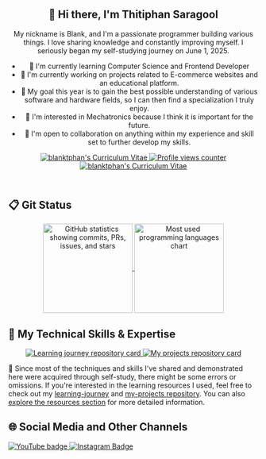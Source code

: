 <header>
  <section>
    <h1 align="center">👋 Hi there, I'm Thitiphan Saragool</h1>
    <p align="center">
      My nickname is Blank, and I'm a passionate programmer building various things. I love sharing knowledge and constantly improving myself. I seriously began my self-studying journey on June 1, 2025.
    </p>
  </section>

  <nav>
    <ul>
      <li>🌱 I'm currently learning Computer Science and Frontend Developer</li>
      <li>🔨 I'm currently working on projects related to E-commerce websites and an educational platform.</li>
      <li>🎯 My goal this year is to gain the best possible understanding of various software and hardware fields, so I can then find a specialization I truly enjoy.</li>
      <li>💖 I'm interested in Mechatronics because I think it is important for the future.</li>
      <li>🤝 I'm open to collaboration on anything within my experience and skill set to further develop my skills.</li>
    </ul>
  </nav>

  <section align="center">
    <span>
      <a href="https://github.com/blanktphan/blanktphan/tree/main/certificate" aria-label="blanktphan's certificate">
        <img alt="blanktphan's Curriculum Vitae" src="https://img.shields.io/badge/6-blue?style=for-the-badge&label=Certificate">
      </a>
    </span>
    <span>
      <a href="#" aria-label="Profile visitor counter">
        <img src="https://komarev.com/ghpvc/?username=blanktphan&style=for-the-badge&abbreviated=true" alt="Profile views counter" />
      </a>
    </span>
    <span>
      <a href="#" aria-label="blanktphan's Curriculum Vitae">
        <img alt="blanktphan's Curriculum Vitae" src="https://img.shields.io/badge/Soon-blue?style=for-the-badge&label=Resume/CV">
      </a>
    </span>
  </section>
</header>

<main>
  <section>
    <h2>📋 Git Status</h2>
    <section align="center">
      <span>
        <a href="https://github.com/blanktphan" target="_blank" rel="noopener noreferrer" aria-label="Visit GitHub profile">
          <img height="180" align="center" src="https://github-readme-stats.vercel.app/api?username=blanktphan&show_icons=true&bg_color=00000000&text_color=fff" alt="GitHub statistics showing commits, PRs, issues, and stars" />
        </a>
      </span>
      <span>
        <a href="https://github.com/blanktphan?tab=repositories" target="_blank" rel="noopener noreferrer" aria-label="View repositories by programming language">
          <img height="180" align="center" src="https://github-readme-stats.vercel.app/api/top-langs/?username=blanktphan&layout=compact&bg_color=00000000&text_color=fff" alt="Most used programming languages chart" />
        </a>
      </span>
    </section>
  </section>

  <section>
    <h2>🧠 My Technical Skills & Expertise</h2>
    <section align="center">
      <p>
        <span>
          <a href="https://github.com/blanktphan/learning-journey" target="_blank" rel="noopener noreferrer" aria-label="Visit learning journey repository">
            <img src="https://github-readme-stats.vercel.app/api/pin/?username=blanktphan&repo=learning-journey&bg_color=00000000&text_color=fff&show_owner=true" alt="Learning journey repository card" />
          </a>
        </span>
        <span>
          <a href="https://github.com/blanktphan/my-projects" target="_blank" rel="noopener noreferrer" aria-label="Visit all projects repository">
            <img src="https://github-readme-stats.vercel.app/api/pin/?username=blanktphan&repo=my-projects&bg_color=00000000&text_color=fff&show_owner=true" alt="My projects repository card" />
          </a>
        </span>
      </p>
    </section>
    <section align="center">
      <p> 
      </p>
    </section>
    <aside>
      <p>
        📍 Since most of the techniques and skills I've shared and demonstrated here were acquired through self-study, there might be some errors or omissions. If you're interested in the learning resources I used, feel free to check out my <a href="https://github.com/blanktphan/learning-journey" target="_blank" rel="noopener noreferrer">learning-journey</a> and <a href="https://github.com/blanktphan/my-projects" target="_blank" rel="noopener noreferrer">my-projects repository</a>. You can also <a href="https://github.com/blanktphan?tab=repositories" target="_blank" rel="noopener noreferrer">explore the resources section</a> for more detailed information.
      </p>
    </aside>
  </section>
</main>

<footer>
  <section>
    <h2>🌐 Social Media and Other Channels</h2>
    <nav>
      <span>
        <a href="https://www.youtube.com/@blanktphan" target="_blank" rel="noopener noreferrer" aria-label="Visit Blankt's YouTube channel">
          <img alt="YouTube badge" src="https://img.shields.io/badge/@blankt-red?style=for-the-badge&logo=Youtube&color=ff0000" />
        </a>
      </span>
      <span>
        <a href="#" target="_blank" rel="noopener noreferrer" aria-label="Visit Blankt's Instagram">
          <img alt="Instagram Badge" src="https://img.shields.io/badge/@braindevalway-blue?style=for-the-badge&logo=discord&logoColor=fff&color=5865F2">
        </a>
      </span>
    </nav>
  </section>
</footer>